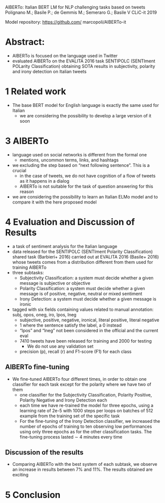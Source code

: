 AlBERTo: Italian BERT LM for NLP challenging tasks based on tweets
Polignano M.; Basile P.; de Gemmis M.; Semeraro G.; Basile V
CLiC-it 2019

Model repository: https://github.com/ marcopoli/AlBERTo-it

# Abstract: 	

* AlBERTo is focused on the language used in Twitter
* evaluated AlBERTo on the EVALITA 2016 task SENTIPOLC (SENTIment POLarity
  Classification) obtaining SOTA results in subjectivity, polarity and irony
  detection on Italian tweets

# 1 Related work

* The base BERT model for English language is exactly the same used for Italian
  * we are considering the possibility to develop a large version of it soon

# 3 AlBERTo

* language used on social networks is different from the formal one
  * mentions, uncommon terms, links, and hashtags
* we excluding the step based on “next following sentence”. This is a crucial
  * in the case of tweets, we do not have cognition of a flow of tweets as it
    happens in a dialog
  * AlBERTo is not suitable for the task of question answering for this reason
* we are considering the possibility to learn an Italian ELMo model and to
  compare it with the here proposed model

# 4 Evaluation and Discussion of Results

* a task of sentiment analysis for the Italian language
* data released for the SENTIPOLC (SENTIment Polarity Classification) shared
  task (Barbieri+ 2016) carried out at EVALITA 2016 (Basile+ 2016) whose tweets
  comes from a distribution different from them used for training AlBERTo
* three subtasks:
  * Subjectivity Classification: a system must decide whether a given message
    is subjective or objective
  * Polarity Classification: a system must decide whether a given message is
    of positive, negative, neutral or mixed sentiment
  * Irony Detection: a system must decide whether a given message is ironic
* tagged with six fields containing values related to manual annotation:
  subj, opos, oneg, iro, lpos, lneg
  * subjective, positive, negative, ironical, literal positive, literal negative
  * 1 where the sentence satisfy the label, a 0 instead
  * “lpos” and “lneg” not been considered in the official and the current eval
  * 7410 tweets have been released for training and 2000 for testing
    * We do not use any validation set
  * precision (p), recall (r) and F1-score (F1) for each class

## AlBERTo fine-tuning

* We fine-tuned AlBERTo four different times, in order to obtain one classifier
  for each task except for the polarity where we have two of them
  * one classifier for the Subjectivity Classification, Polarity Positive,
    Polarity Negative and Irony Detection each
  * each time we have re-trained the model for three epochs, using a learning
    rate of 2e-5 with 1000 steps per loops on batches of 512 example from the
    training set of the specific task
  * For the fine-tuning of the Irony Detection classifier, we increased the
    number of epochs of training to ten observing low performances using only
    three epochs as for the other classification tasks. The fine-tuning process
    lasted ∼ 4 minutes every time

## Discussion of the results

* Comparing AlBERTo with the best system of each subtask, we observe an increase
  in results between 7% and 11%. The results obtained are exciting

# 5 Conclusion
